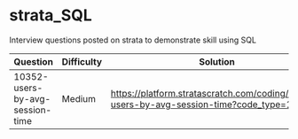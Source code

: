# strata_SQL
Interview questions posted on strata to demonstrate skill using SQL

|Question                         |Difficulty  |Solution
|---------------------------------|------------|--------
|10352-users-by-avg-session-time  |Medium      | https://platform.stratascratch.com/coding/10352-users-by-avg-session-time?code_type=1
